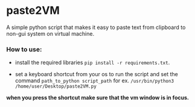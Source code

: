 # paste2VM
A simple python script that makes it easy to paste text from clipboard to non-gui system on virtual machine.

### How to use:

- install the required libraries `pip install -r requirements.txt`.
  
- set a keyboard shortcut from your os to run the script and set the command `path_to_python script_path` for ex. `/usr/bin/python3 /home/user/Desktop/paste2VM.py`
  

**when you press the shortcut make sure that the vm window is in focus.**
